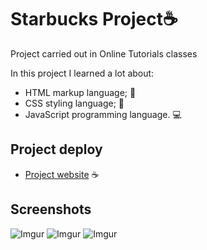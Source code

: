 # Starbucks Project☕

Project carried out in Online Tutorials classes

In this project I learned a lot about:
- HTML markup language; 📝   
- CSS styling language; 🎨
- JavaScript programming language. ‍💻

## Project deploy

- [Project website](https://gabrielcunha1.github.io/starbucks-project/) ☕

## Screenshots

![Imgur](https://i.imgur.com/GTBMJIE.png)
![Imgur](https://i.imgur.com/UoigN6B.png)
![Imgur](https://i.imgur.com/x0CKEjl.png)
